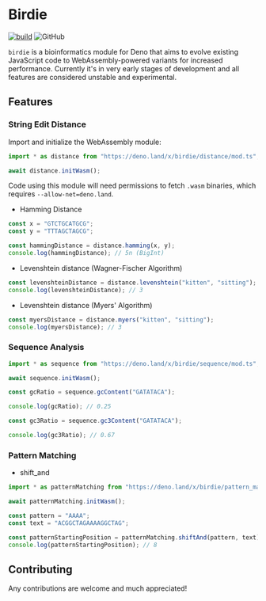 # Birdie

[![build](https://github.com/GJZwiers/birdie/actions/workflows/build.yaml/badge.svg)](https://github.com/GJZwiers/birdie/actions/workflows/build.yaml)
![GitHub](https://img.shields.io/github/license/GJZwiers/birdie)

`birdie` is a bioinformatics module for Deno that aims to evolve existing
JavaScript code to WebAssembly-powered variants for increased performance.
Currently it's in very early stages of development and all features are
considered unstable and experimental.

## Features

### String Edit Distance

Import and initialize the WebAssembly module:

```ts
import * as distance from "https://deno.land/x/birdie/distance/mod.ts";

await distance.initWasm();
```

Code using this module will need permissions to fetch `.wasm` binaries, which
requires `--allow-net=deno.land`.

- Hamming Distance

```ts
const x = "GTCTGCATGCG";
const y = "TTTAGCTAGCG";

const hammingDistance = distance.hamming(x, y);
console.log(hammingDistance); // 5n (BigInt)
```

- Levenshtein distance (Wagner-Fischer Algorithm)

```ts
const levenshteinDistance = distance.levenshtein("kitten", "sitting");
console.log(levenshteinDistance); // 3
```

- Levenshtein distance (Myers' Algorithm)

```ts
const myersDistance = distance.myers("kitten", "sitting");
console.log(myersDistance); // 3
```

### Sequence Analysis

```ts
import * as sequence from "https://deno.land/x/birdie/sequence/mod.ts";

await sequence.initWasm();

const gcRatio = sequence.gcContent("GATATACA");

console.log(gcRatio); // 0.25

const gc3Ratio = sequence.gc3Content("GATATACA");

console.log(gc3Ratio); // 0.67
```

### Pattern Matching

- shift_and

```ts
import * as patternMatching from "https://deno.land/x/birdie/pattern_matching/mod.ts";

await patternMatching.initWasm();

const pattern = "AAAA";
const text = "ACGGCTAGAAAAGGCTAG";

const patternStartingPosition = patternMatching.shiftAnd(pattern, text);
console.log(patternStartingPosition); // 8
```

## Contributing

Any contributions are welcome and much appreciated!
